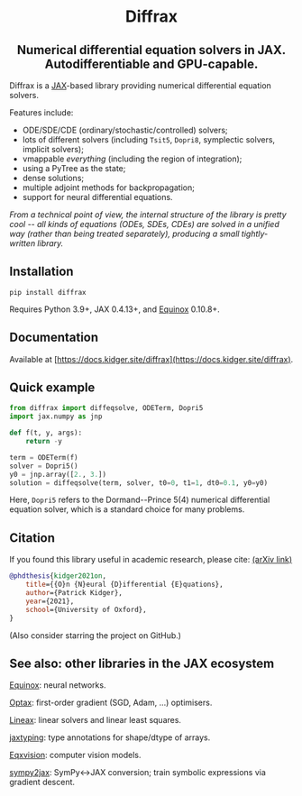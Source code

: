 <h1 align='center'>Diffrax</h1>
<h2 align='center'>Numerical differential equation solvers in JAX. Autodifferentiable and GPU-capable.</h2>

Diffrax is a [JAX](https://github.com/google/jax)-based library providing numerical differential equation solvers.

Features include:

- ODE/SDE/CDE (ordinary/stochastic/controlled) solvers;
- lots of different solvers (including `Tsit5`, `Dopri8`, symplectic solvers, implicit solvers);
- vmappable _everything_ (including the region of integration);
- using a PyTree as the state;
- dense solutions;
- multiple adjoint methods for backpropagation;
- support for neural differential equations.

_From a technical point of view, the internal structure of the library is pretty cool -- all kinds of equations (ODEs, SDEs, CDEs) are solved in a unified way (rather than being treated separately), producing a small tightly-written library._

## Installation

```
pip install diffrax
```

Requires Python 3.9+, JAX 0.4.13+, and [Equinox](https://github.com/patrick-kidger/equinox) 0.10.8+.

## Documentation

Available at [https://docs.kidger.site/diffrax](https://docs.kidger.site/diffrax).

## Quick example

```python
from diffrax import diffeqsolve, ODETerm, Dopri5
import jax.numpy as jnp

def f(t, y, args):
    return -y

term = ODETerm(f)
solver = Dopri5()
y0 = jnp.array([2., 3.])
solution = diffeqsolve(term, solver, t0=0, t1=1, dt0=0.1, y0=y0)
```

Here, `Dopri5` refers to the Dormand--Prince 5(4) numerical differential equation solver, which is a standard choice for many problems.

## Citation

If you found this library useful in academic research, please cite: [(arXiv link)](https://arxiv.org/abs/2202.02435)

```bibtex
@phdthesis{kidger2021on,
    title={{O}n {N}eural {D}ifferential {E}quations},
    author={Patrick Kidger},
    year={2021},
    school={University of Oxford},
}
```

(Also consider starring the project on GitHub.)

## See also: other libraries in the JAX ecosystem

[Equinox](https://github.com/patrick-kidger/equinox): neural networks.

[Optax](https://github.com/deepmind/optax): first-order gradient (SGD, Adam, ...) optimisers.

[Lineax](https://github.com/google/lineax): linear solvers and linear least squares.

[jaxtyping](https://github.com/google/jaxtyping): type annotations for shape/dtype of arrays.

[Eqxvision](https://github.com/paganpasta/eqxvision): computer vision models.

[sympy2jax](https://github.com/google/sympy2jax): SymPy<->JAX conversion; train symbolic expressions via gradient descent.
